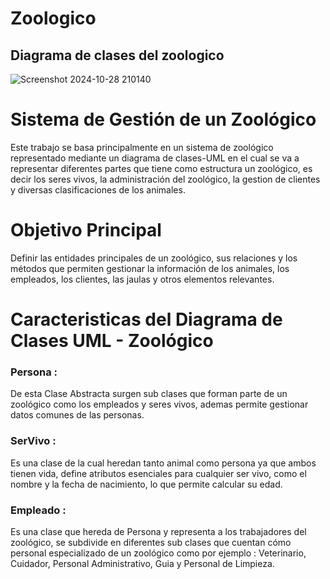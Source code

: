 # Zoologico
## Diagrama de clases del zoologico
![Screenshot 2024-10-28 210140](https://github.com/user-attachments/assets/4659dfcf-e165-467d-a76d-e7de80309f26)
# Sistema de Gestión de un Zoológico
Este trabajo se basa principalmente en un sistema de zoológico representado mediante un diagrama de clases-UML en el cual se va a representar diferentes partes que tiene como estructura un zoológico, es decir los seres vivos, la administración del zoológico, la gestion de clientes y diversas clasificaciones de los animales.
# Objetivo Principal
Definir las entidades principales de un zoológico, sus relaciones y los métodos que permiten gestionar la información de los animales, los empleados, los clientes, las jaulas y otros elementos relevantes.
# Caracteristicas del Diagrama de Clases UML - Zoológico
### Persona :
De esta Clase Abstracta surgen sub clases que forman parte de un zoológico como los empleados y seres vivos, ademas permite gestionar datos comunes de las personas.
### SerVivo : 
Es una clase de la cual heredan tanto animal como persona ya que ambos tienen vida, define atributos esenciales para cualquier ser vivo, como el nombre y la fecha de nacimiento, lo que permite calcular su edad.
### Empleado : 
Es una clase que hereda de Persona y representa a los trabajadores del zoológico, se subdivide en diferentes sub clases que cuentan cómo personal especializado de un zoológico como por ejemplo : Veterinario, Cuidador, Personal Administrativo, Guia y Personal de Limpieza.
